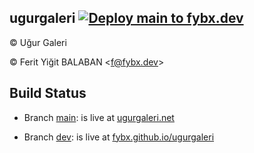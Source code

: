 ## ugurgaleri [![Deploy main to fybx.dev](https://github.com/fybx/ugurgaleri/actions/workflows/main.yml/badge.svg?branch=main)](https://github.com/fybx/ugurgaleri/actions/workflows/main.yml)
&copy; Uğur Galeri

&copy; Ferit Yiğit BALABAN <[f@fybx.dev](mailto:f@fybx.dev)>

## Build Status

- Branch [main](https://github.com/fybx/ugurgaleri/tree/main): is live at [ugurgaleri.net](https://ugurgaleri.net)

- Branch [dev](https://github.com/fybx/ugurgaleri/tree/dev): is live at [fybx.github.io/ugurgaleri](https://fybx.github.io/ugurgaleri)
